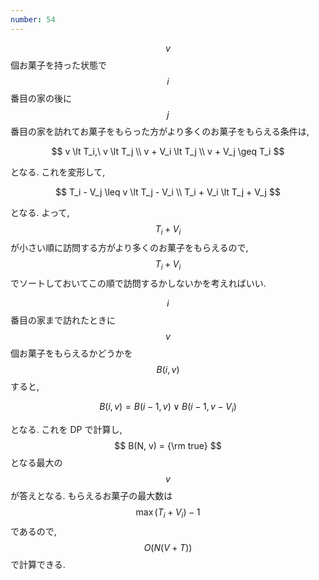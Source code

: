```yaml
---
number: 54
---
```

$$ v $$ 個お菓子を持った状態で $$ i $$ 番目の家の後に $$ j $$ 番目の家を訪れてお菓子をもらった方がより多くのお菓子をもらえる条件は,

$$
v \lt T_i,\ v \lt T_j \\
v + V_i \lt T_j \\
v + V_j \geq T_i
$$

となる. これを変形して,

$$
T_i - V_j \leq v \lt T_j - V_i \\
T_i + V_i \lt T_j + V_j
$$

となる. よって, $$ T_i + V_i $$ が小さい順に訪問する方がより多くのお菓子をもらえるので, $$ T_i + V_i $$ でソートしておいてこの順で訪問するかしないかを考えればいい.

$$ i $$ 番目の家まで訪れたときに $$ v $$ 個お菓子をもらえるかどうかを $$ B(i, v) $$ すると,

$$
B(i, v) = B(i - 1, v) \lor B(i - 1, v - V_i)
$$

となる. これを DP で計算し, $$ B(N, v) = {\rm true} $$ となる最大の $$ v $$ が答えとなる. もらえるお菓子の最大数は $$ \max(T_i + V_i) - 1 $$ であるので, $$ O(N(V + T)) $$ で計算できる.
